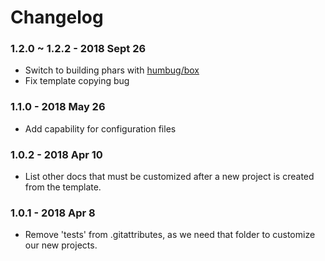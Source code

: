 # Changelog

### 1.2.0 ~ 1.2.2 - 2018 Sept 26

* Switch to building phars with [humbug/box](https://github.com/humbug/box)
* Fix template copying bug

### 1.1.0 - 2018 May 26 

* Add capability for configuration files

### 1.0.2 - 2018 Apr 10

* List other docs that must be customized after a new project is created from the template.

### 1.0.1 - 2018 Apr 8

* Remove 'tests' from .gitattributes, as we need that folder to customize our new projects.
